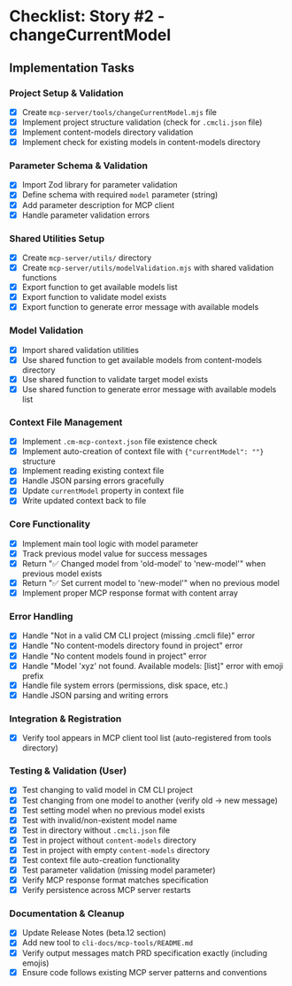 # Checklist: Story #2 - changeCurrentModel

## Implementation Tasks

### Project Setup & Validation
- [X] Create `mcp-server/tools/changeCurrentModel.mjs` file
- [X] Implement project structure validation (check for `.cmcli.json` file)
- [X] Implement content-models directory validation
- [X] Implement check for existing models in content-models directory

### Parameter Schema & Validation
- [X] Import Zod library for parameter validation
- [X] Define schema with required `model` parameter (string)
- [X] Add parameter description for MCP client
- [X] Handle parameter validation errors

### Shared Utilities Setup
- [X] Create `mcp-server/utils/` directory
- [X] Create `mcp-server/utils/modelValidation.mjs` with shared validation functions
- [X] Export function to get available models list
- [X] Export function to validate model exists
- [X] Export function to generate error message with available models

### Model Validation
- [X] Import shared validation utilities
- [X] Use shared function to get available models from content-models directory
- [X] Use shared function to validate target model exists
- [X] Use shared function to generate error message with available models list

### Context File Management
- [X] Implement `.cm-mcp-context.json` file existence check
- [X] Implement auto-creation of context file with `{"currentModel": ""}` structure
- [X] Implement reading existing context file
- [X] Handle JSON parsing errors gracefully
- [X] Update `currentModel` property in context file
- [X] Write updated context back to file

### Core Functionality
- [X] Implement main tool logic with model parameter
- [X] Track previous model value for success messages
- [X] Return "✅ Changed model from 'old-model' to 'new-model'" when previous model exists
- [X] Return "✅ Set current model to 'new-model'" when no previous model
- [X] Implement proper MCP response format with content array

### Error Handling
- [X] Handle "Not in a valid CM CLI project (missing .cmcli file)" error
- [X] Handle "No content-models directory found in project" error  
- [X] Handle "No content models found in project" error
- [X] Handle "Model 'xyz' not found. Available models: [list]" error with emoji prefix
- [X] Handle file system errors (permissions, disk space, etc.)
- [X] Handle JSON parsing and writing errors

### Integration & Registration
- [X] Verify tool appears in MCP client tool list (auto-registered from tools directory)

### Testing & Validation (User)
- [X] Test changing to valid model in CM CLI project
- [X] Test changing from one model to another (verify old → new message)
- [X] Test setting model when no previous model exists
- [X] Test with invalid/non-existent model name
- [X] Test in directory without `.cmcli.json` file
- [X] Test in project without `content-models` directory
- [X] Test in project with empty `content-models` directory
- [X] Test context file auto-creation functionality
- [X] Test parameter validation (missing model parameter)
- [X] Verify MCP response format matches specification
- [X] Verify persistence across MCP server restarts

### Documentation & Cleanup
- [X] Update Release Notes (beta.12 section)
- [X] Add new tool to `cli-docs/mcp-tools/README.md`
- [X] Verify output messages match PRD specification exactly (including emojis)
- [X] Ensure code follows existing MCP server patterns and conventions